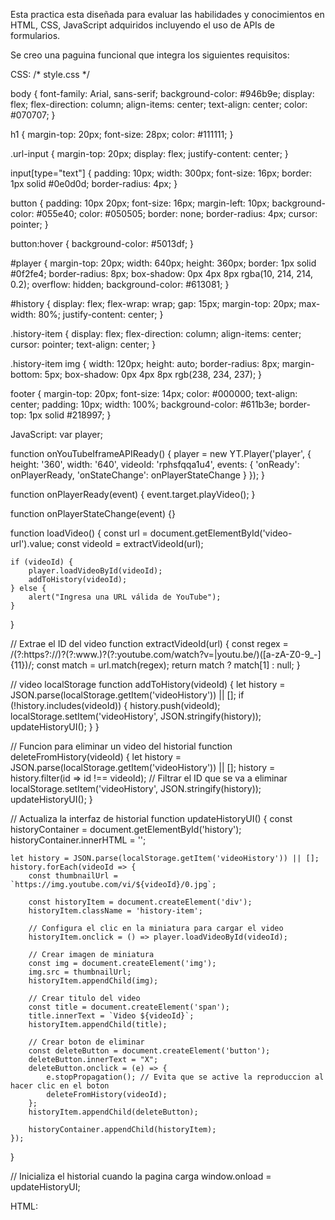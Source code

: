 Esta practica esta diseñada para evaluar las habilidades y conocimientos en HTML, CSS, JavaScript adquiridos incluyendo el uso de APIs de formularios.

Se creo una paguina funcional que integra los siguientes requisitos:

CSS:
/* style.css */

body {
    font-family: Arial, sans-serif;
    background-color: #946b9e;
    display: flex;
    flex-direction: column;
    align-items: center;
    text-align: center;
    color: #070707;
}

h1 {
    margin-top: 20px;
    font-size: 28px;
    color: #111111;
}

.url-input {
    margin-top: 20px;
    display: flex;
    justify-content: center;
}

input[type="text"] {
    padding: 10px;
    width: 300px;
    font-size: 16px;
    border: 1px solid #0e0d0d;
    border-radius: 4px;
}

button {
    padding: 10px 20px;
    font-size: 16px;
    margin-left: 10px;
    background-color: #055e40;
    color: #050505;
    border: none;
    border-radius: 4px;
    cursor: pointer;
}

button:hover {
    background-color: #5013df;
}

#player {
    margin-top: 20px;
    width: 640px;
    height: 360px;
    border: 1px solid #0f2fe4;
    border-radius: 8px;
    box-shadow: 0px 4px 8px rgba(10, 214, 214, 0.2);
    overflow: hidden;
    background-color: #613081;
}

#history {
    display: flex;
    flex-wrap: wrap;
    gap: 15px;
    margin-top: 20px;
    max-width: 80%;
    justify-content: center;
}

.history-item {
    display: flex;
    flex-direction: column;
    align-items: center;
    cursor: pointer;
    text-align: center;
}

.history-item img {
    width: 120px;
    height: auto;
    border-radius: 8px;
    margin-bottom: 5px;
    box-shadow: 0px 4px 8px rgb(238, 234, 237);
}

footer {
    margin-top: 20px;
    font-size: 14px;
    color: #000000;
    text-align: center;
    padding: 10px;
    width: 100%;
    background-color: #611b3e;
    border-top: 1px solid #218997;
}


JavaScript:
var player;

function onYouTubeIframeAPIReady() {
    player = new YT.Player('player', {
        height: '360',
        width: '640',
        videoId: 'rphsfqqa1u4',
        events: {
            'onReady': onPlayerReady,
            'onStateChange': onPlayerStateChange
        }
    });
}

function onPlayerReady(event) {
    event.target.playVideo();
}

function onPlayerStateChange(event) {}

function loadVideo() {
    const url = document.getElementById('video-url').value;
    const videoId = extractVideoId(url);

    if (videoId) {
        player.loadVideoById(videoId);
        addToHistory(videoId);
    } else {
        alert("Ingresa una URL válida de YouTube");
    }
}

// Extrae el ID del video
function extractVideoId(url) {
    const regex = /(?:https?:\/\/)?(?:www\.)?(?:youtube\.com\/watch\?v=|youtu\.be\/)([a-zA-Z0-9_-]{11})/;
    const match = url.match(regex);
    return match ? match[1] : null;
}

// video  localStorage
function addToHistory(videoId) {
    let history = JSON.parse(localStorage.getItem('videoHistory')) || [];
    if (!history.includes(videoId)) {
        history.push(videoId);
        localStorage.setItem('videoHistory', JSON.stringify(history));
        updateHistoryUI();
    }
}


// Funcion para eliminar un video del historial
function deleteFromHistory(videoId) {
    let history = JSON.parse(localStorage.getItem('videoHistory')) || [];
    history = history.filter(id => id !== videoId); // Filtrar el ID que se va a eliminar
    localStorage.setItem('videoHistory', JSON.stringify(history));
    updateHistoryUI();
}

// Actualiza la interfaz de historial
function updateHistoryUI() {
    const historyContainer = document.getElementById('history');
    historyContainer.innerHTML = '';

    let history = JSON.parse(localStorage.getItem('videoHistory')) || [];
    history.forEach(videoId => {
        const thumbnailUrl = `https://img.youtube.com/vi/${videoId}/0.jpg`;
        
        const historyItem = document.createElement('div');
        historyItem.className = 'history-item';

        // Configura el clic en la miniatura para cargar el video
        historyItem.onclick = () => player.loadVideoById(videoId);

        // Crear imagen de miniatura
        const img = document.createElement('img');
        img.src = thumbnailUrl;
        historyItem.appendChild(img);

        // Crear titulo del video
        const title = document.createElement('span');
        title.innerText = `Video ${videoId}`;
        historyItem.appendChild(title);

        // Crear boton de eliminar
        const deleteButton = document.createElement('button');
        deleteButton.innerText = "X";
        deleteButton.onclick = (e) => {
            e.stopPropagation(); // Evita que se active la reproduccion al hacer clic en el boton
            deleteFromHistory(videoId);
        };
        historyItem.appendChild(deleteButton);

        historyContainer.appendChild(historyItem);
    });
}

// Inicializa el historial cuando la pagina carga
window.onload = updateHistoryUI;



HTML:





